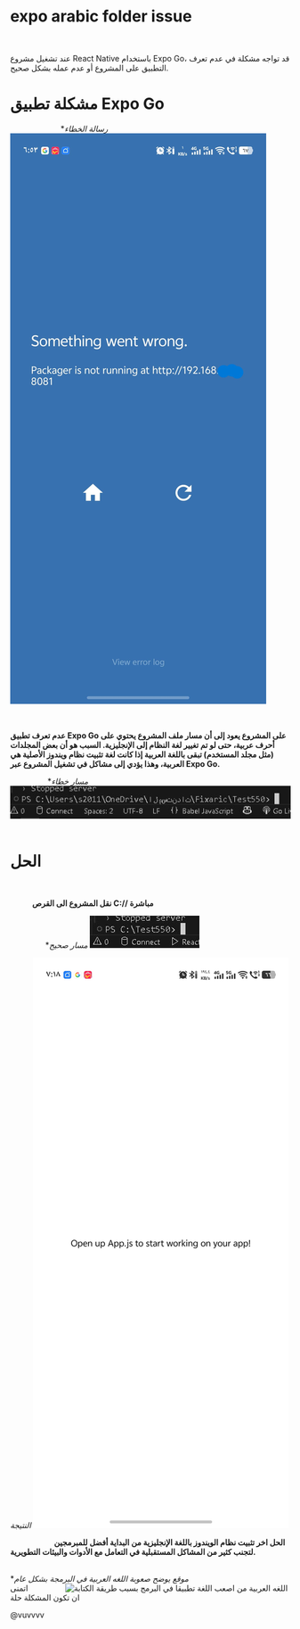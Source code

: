 # expo arabic folder issue 
&nbsp;&nbsp;&nbsp;
&nbsp;&nbsp;&nbsp;

عند تشغيل مشروع React Native باستخدام Expo Go، قد تواجه مشكلة في عدم تعرف التطبيق على المشروع أو عدم عمله بشكل صحيح.
&nbsp;&nbsp;&nbsp;
&nbsp;&nbsp;&nbsp;
&nbsp;&nbsp;&nbsp;
&nbsp;&nbsp;&nbsp;
&nbsp;&nbsp;&nbsp;


# مشكلة تطبيق Expo Go 

&nbsp;&nbsp;&nbsp;
&nbsp;&nbsp;&nbsp;&nbsp;&nbsp;&nbsp;&nbsp;&nbsp;&nbsp;&nbsp;&nbsp;&nbsp;&nbsp;&nbsp;&nbsp;&nbsp;&nbsp;&nbsp;
**رسالة الخطاء*
![رسالة الخطاء من التطبيق ](Im/فشل_wrong.jpg)

&nbsp;&nbsp;&nbsp;
&nbsp;&nbsp;&nbsp;
&nbsp;&nbsp;&nbsp;
&nbsp;&nbsp;&nbsp;
&nbsp;&nbsp;&nbsp;
&nbsp;&nbsp;&nbsp;
&nbsp;&nbsp;&nbsp;


**عدم تعرف تطبيق Expo Go على المشروع يعود إلى أن مسار ملف المشروع يحتوي على أحرف عربية، حتى لو تم تغيير لغة النظام إلى الإنجليزية. السبب هو أن بعض المجلدات (مثل مجلد المستخدم) تبقى باللغة العربية إذا كانت لغة تثبيت نظام ويندوز الأصلية هي العربية، وهذا يؤدي إلى مشاكل في تشغيل المشروع عبر Expo Go.**

&nbsp;&nbsp;&nbsp;
&nbsp;&nbsp;&nbsp;&nbsp;&nbsp;&nbsp;&nbsp;&nbsp;&nbsp;&nbsp;&nbsp;&nbsp;
**مسار خطاء*
![السبب](Im/مسار_يوجد_فيه_كلمة_عربية.JPG)
&nbsp;&nbsp;&nbsp;
&nbsp;&nbsp;&nbsp;
&nbsp;&nbsp;&nbsp;
&nbsp;&nbsp;&nbsp;
&nbsp;&nbsp;&nbsp;


 # الحل 
 &nbsp;&nbsp;&nbsp;
 &nbsp;&nbsp;&nbsp;

 &nbsp;&nbsp;&nbsp;&nbsp;&nbsp;&nbsp;&nbsp;&nbsp;&nbsp;
  **نقل المشروع الى القرص C:// مباشرة**
  &nbsp;&nbsp;&nbsp;&nbsp;&nbsp;&nbsp;&nbsp;&nbsp;&nbsp;&nbsp;&nbsp;&nbsp;
  &nbsp;&nbsp;&nbsp;
  &nbsp;&nbsp;&nbsp;

  &nbsp;&nbsp;&nbsp;&nbsp;&nbsp;&nbsp;&nbsp;&nbsp;&nbsp;&nbsp;&nbsp;&nbsp;&nbsp;&nbsp;&nbsp;
**مسار صحيح*
  ![الحل تجنب مسار يوجد به كلمة عربية ](Im/مسار_مباشر_من_C.JPG)
 &nbsp;&nbsp;&nbsp;
&nbsp;&nbsp;&nbsp;
&nbsp;&nbsp;&nbsp;
&nbsp;&nbsp;&nbsp;
&nbsp;&nbsp;&nbsp;
&nbsp;&nbsp;&nbsp;
&nbsp;&nbsp;&nbsp;
&nbsp;&nbsp;&nbsp;


*النتيجة*
 ![البرنامج يعمل بشكل جيد بعد تغير المسار ](Im/work_fine.jpg)

 &nbsp;&nbsp;&nbsp;
 &nbsp;&nbsp;&nbsp;
 &nbsp;&nbsp;&nbsp;
 &nbsp;&nbsp;&nbsp;
 &nbsp;&nbsp;&nbsp;
 **الحل اخر تثبيت نظام الويندوز باللغة الإنجليزية من البداية أفضل للمبرمجين لتجنب كثير من المشاكل المستقبلية في التعامل مع الأدوات والبيئات التطويرية.**
&nbsp;&nbsp;&nbsp;
&nbsp;&nbsp;&nbsp;
&nbsp;&nbsp;&nbsp;
&nbsp;&nbsp;&nbsp;
&nbsp;&nbsp;&nbsp;&nbsp;&nbsp;&nbsp;&nbsp;&nbsp;&nbsp;&nbsp;&nbsp;&nbsp;&nbsp;&nbsp;&nbsp;

**موقع يوضح صعوبة اللغه العربية في البرمجة بشكل عام*
![اللغه العربية من اصعب اللغة تطبيقا في البرمج بسبب طريقة الكتابة ](https://www.w3.org/International/alreq/images/laam-alef-ligature.png)
&nbsp;&nbsp;&nbsp;
&nbsp;&nbsp;&nbsp;
&nbsp;&nbsp;&nbsp;
&nbsp;&nbsp;&nbsp;
اتمنى ان تكون المشكلة حلة
&nbsp;&nbsp;&nbsp;
&nbsp;&nbsp;&nbsp;
&nbsp;&nbsp;&nbsp;
&nbsp;&nbsp;&nbsp;
&nbsp;&nbsp;&nbsp;
&nbsp;&nbsp;&nbsp;&nbsp;&nbsp;&nbsp;&nbsp;&nbsp;&nbsp;&nbsp;&nbsp;&nbsp;&nbsp;&nbsp;&nbsp;&nbsp;&nbsp;&nbsp;

@vuvvvv



 
